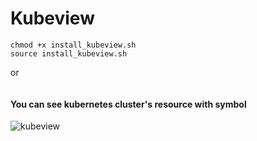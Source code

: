 # Kubeview

```
chmod +x install_kubeview.sh
source install_kubeview.sh
```
or
```

```

#### You can see kubernetes cluster's resource with symbol  

![kubeview](https://user-images.githubusercontent.com/70263403/182598675-93e90ee4-5452-42f2-9209-912d9cd009eb.png)
